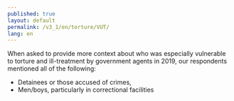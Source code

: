 ```yaml
---
published: true
layout: default
permalink: /v3_1/en/torture/VUT/
lang: en
---
```

When asked to provide more context about who was especially vulnerable to torture and ill-treatment by government agents in 2019, our respondents mentioned all of the following: 

- Detainees or those accused of crimes,  
- Men/boys, particularly in correctional facilities
